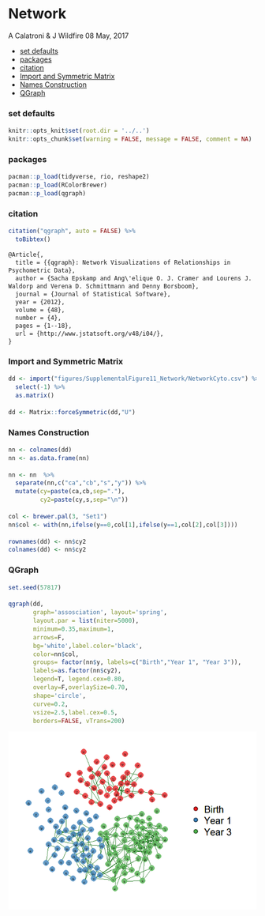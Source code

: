 Network
================
A Calatroni & J Wildfire
08 May, 2017

-   [set defaults](#set-defaults)
-   [packages](#packages)
-   [citation](#citation)
-   [Import and Symmetric Matrix](#import-and-symmetric-matrix)
-   [Names Construction](#names-construction)
-   [QGraph](#qgraph)

### set defaults

``` r
knitr::opts_knit$set(root.dir = '../..')
knitr::opts_chunk$set(warning = FALSE, message = FALSE, comment = NA)
```

### packages

``` r
pacman::p_load(tidyverse, rio, reshape2)
pacman::p_load(RColorBrewer)
pacman::p_load(qgraph)
```

### citation

``` r
citation("qgraph", auto = FALSE) %>% 
  toBibtex()
```

    @Article{,
      title = {{qgraph}: Network Visualizations of Relationships in Psychometric Data},
      author = {Sacha Epskamp and Ang\'elique O. J. Cramer and Lourens J. Waldorp and Verena D. Schmittmann and Denny Borsboom},
      journal = {Journal of Statistical Software},
      year = {2012},
      volume = {48},
      number = {4},
      pages = {1--18},
      url = {http://www.jstatsoft.org/v48/i04/},
    }

### Import and Symmetric Matrix

``` r
dd <- import("figures/SupplementalFigure11_Network/NetworkCyto.csv") %>%
  select(-1) %>% 
  as.matrix()

dd <- Matrix::forceSymmetric(dd,"U")
```

### Names Construction

``` r
nn <- colnames(dd)
nn <- as.data.frame(nn)

nn <- nn  %>%
  separate(nn,c("ca","cb","s","y")) %>%
  mutate(cy=paste(ca,cb,sep="."),
         cy2=paste(cy,s,sep="\n"))

col <- brewer.pal(3, "Set1")
nn$col <- with(nn,ifelse(y==0,col[1],ifelse(y==1,col[2],col[3])))

rownames(dd) <- nn$cy2
colnames(dd) <- nn$cy2
```

### QGraph

``` r
set.seed(57817)

qgraph(dd,
       graph='assosciation', layout='spring',
       layout.par = list(niter=5000),
       minimum=0.35,maximum=1,
       arrows=F,
       bg='white',label.color='black',
       color=nn$col,
       groups= factor(nn$y, labels=c("Birth","Year 1", "Year 3")),
       labels=as.factor(nn$cy2),
       legend=T, legend.cex=0.80,
       overlay=F,overlaySize=0.70,
       shape='circle',
       curve=0.2,
       vsize=2.5,label.cex=0.5,
       borders=FALSE, vTrans=200)
```

![](NetworkCyto_files/figure-markdown_github/unnamed-chunk-6-1.png)
